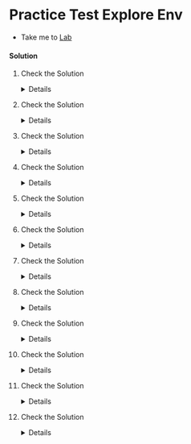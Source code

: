 # Practice Test Explore Env

  - Take me to [Lab](https://kodekloud.com/courses/539883/lectures/9816753)

#### Solution

  1. Check the Solution

     <details>

      ```
       2 
      ```
     </details>

  2. Check the Solution

     <details>

      ```
      ens3
      ```
     </details>

  3. Check the Solution

     <details>

      ```
      172.17.0.31
      ```
     </details>

  4. Check the Solution

     <details>

      ```
      02:42:ac:11:00:1f
      ```
     </details>

  5. Check the Solution

     <details>

      ```
      172.17.0.32
      ```
     </details>

  6. Check the Solution

     <details>

      ```
      02:42:ac:11:00:20
      ```
     </details>

  7. Check the Solution

     <details>

      ```
      docker0
      ```
     </details>

  8. Check the Solution

     <details>

      ```
      DOWN
      ```
     </details>

  9. Check the Solution

     <details>

      ```
      172.17.0.1
      ```
     </details>

  9. Check the Solution

     <details>

      ```
      10251
      ```
     </details>

  9. Check the Solution

     <details>

      ```
      2379
      ```
     </details>

  9. Check the Solution

     <details>

      ```
      Ok
      ```
     </details>